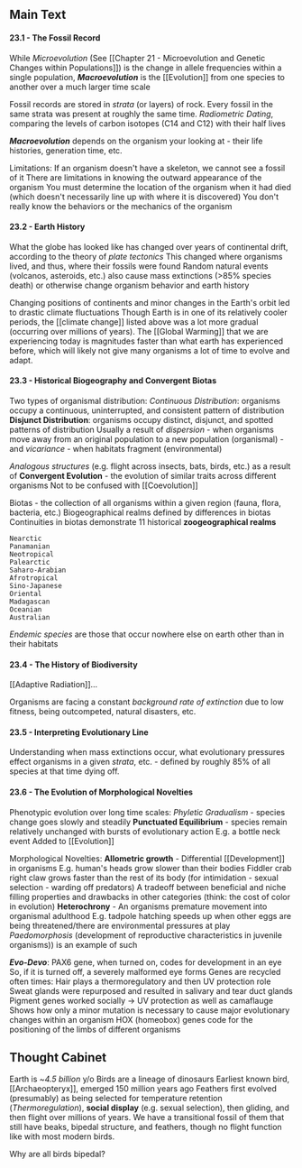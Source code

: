  ## Main Text
#### 23.1 - The Fossil Record
While *Microevolution* (See [[Chapter 21 - Microevolution and Genetic Changes within Populations]]) is the change in allele frequencies within a single population, ***Macroevolution*** is the [[Evolution]] from one species to another over a much larger time scale

Fossil records are stored in *strata* (or layers) of rock. Every fossil in the same strata was present at roughly the same time. 
*Radiometric Dating*, comparing the levels of carbon isotopes (C14 and C12) with their half lives

***Macroevolution*** depends on the organism your looking at - their life histories, generation time, etc.

Limitations:
If an organism doesn't have a skeleton, we cannot see a fossil of it
There are limitations in knowing the outward appearance of the organism
You must determine the location of the organism when it had died (which doesn't necessarily line up with where it is discovered)
You don't really know the behaviors or the mechanics of the organism
#### 23.2 - Earth History
What the globe has looked like has changed over years of continental drift, according to the theory of *plate tectonics*
This changed where organisms lived, and thus, where their fossils were found
Random natural events (volcanos, asteroids, etc.) also cause mass extinctions (>85% species death) or otherwise change organism behavior and earth history

Changing positions of continents and minor changes in the Earth's orbit led to drastic climate fluctuations
Though Earth is in one of its relatively cooler periods, the [[climate change]] listed above was a lot more gradual (occurring over millions of years). The [[Global Warming]] that we are experiencing today is magnitudes faster than what earth has experienced before, which will likely not give many organisms a lot of time to evolve and adapt.
#### 23.3 - Historical Biogeography and Convergent Biotas
Two types of organismal distribution:
	*Continuous Distribution*: organisms occupy a continuous, uninterrupted, and consistent pattern of distribution
	**Disjunct Distribution**: organisms occupy distinct, disjunct, and spotted patterns of distribution
		Usually a result of *dispersion* - when organisms move away from an original population to a new population (organismal) - and *vicariance* - when habitats fragment (environmental)

*Analogous structures* (e.g. flight across insects, bats, birds, etc.) as a result of **Convergent Evolution** - the evolution of similar traits across different organisms
	Not to be confused with [[Coevolution]]

Biotas - the collection of all organisms within a given region (fauna, flora, bacteria, etc.)
Biogeographical realms defined by differences in biotas
Continuities in biotas demonstrate 11 historical **zoogeographical realms**
```ZoogeographicalRealms
Nearctic
Panamanian
Neotropical
Palearctic
Saharo-Arabian
Afrotropical
Sino-Japanese
Oriental
Madagascan
Oceanian
Australian
```

*Endemic species* are those that occur nowhere else on earth other than in their habitats
#### 23.4 - The History of Biodiversity
[[Adaptive Radiation]]...

Organisms are facing a constant *background rate of extinction* due to low fitness, being outcompeted, natural disasters, etc.
#### 23.5 - Interpreting Evolutionary Line
Understanding when mass extinctions occur, what evolutionary pressures effect organisms in a given *strata*, etc. - defined by roughly 85% of all species at that time dying off.

#### 23.6 - The Evolution of Morphological Novelties
Phenotypic evolution over long time scales:
	*Phyletic Gradualism* - species change goes slowly and steadily
	**Punctuated Equilibrium** - species remain relatively unchanged with bursts of evolutionary action
		E.g. a bottle neck event
		Added to [[Evolution]]

Morphological Novelties:
**Allometric growth** - Differential [[Development]] in organisms
	E.g. human's heads grow slower than their bodies
	Fiddler crab right claw grows faster than the rest of its body (for intimidation - sexual selection - warding off predators)
	A tradeoff between beneficial and niche filling properties and drawbacks in other categories (think: the cost of color in evolution)
**Heterochrony** - An organisms premature movement into organismal adulthood
	E.g. tadpole hatching speeds up when other eggs are being threatened/there are environmental pressures at play
	*Paedomorphosis* (development of reproductive characteristics in juvenile organisms)) is an example of such

***Evo-Devo***:
	PAX6 gene, when turned on, codes for development in an eye
		So, if it is turned off, a severely malformed eye forms
	Genes are recycled often times:
		Hair plays a thermoregulatory and then UV protection role
		Sweat glands were repurposed and resulted in salivary and tear duct glands
		Pigment genes worked socially -> UV protection as well as camaflauge
	Shows how only a minor mutation is necessary to cause major evolutionary changes within an organism
		HOX (homeobox) genes code for the positioning of the limbs of different organisms
## Thought Cabinet
Earth is ~*4.5 billion* y/o
Birds are a lineage of dinosaurs
	Earliest known bird, [[Archaeopteryx]], emerged 150 million years ago
	Feathers first evolved (presumably) as being selected for temperature retention (*Thermoregulation*), **social display** (e.g. sexual selection), then gliding, and then flight over millions of years. 
	We have a transitional fossil of them that still have beaks, bipedal structure, and feathers, though no flight function like with most modern birds.

Why are all birds bipedal?


